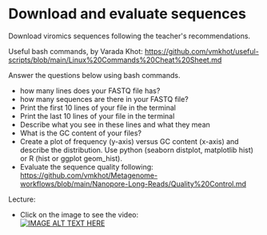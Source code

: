 # Download and evaluate sequences

Download viromics sequences following the teacher's recommendations.   

Useful bash commands, by Varada Khot: https://github.com/vmkhot/useful-scripts/blob/main/Linux%20Commands%20Cheat%20Sheet.md  

Answer the questions below using bash commands.

- how many lines does your FASTQ file has?
- how many sequences are there in your FASTQ file?
- Print the first 10 lines of your file in the terminal
- Print the last 10 lines of your file in the terminal
- Describe what you see in these lines and what they mean
- What is the GC content of your files?
- Create a plot of frequency (y-axis) versus GC content (x-axis) and describe the distribution. Use python (seaborn distplot, matplotlib hist) or R (hist or ggplot geom_hist).
- Evaluate the sequence quality following: https://github.com/vmkhot/Metagenome-workflows/blob/main/Nanopore-Long-Reads/Quality%20Control.md

Lecture:

- Click on the image to see the video:  
[![IMAGE ALT TEXT HERE](https://img.youtube.com/vi/D4WDdAbZW1Y/0.jpg)](https://www.youtube.com/watch?v=D4WDdAbZW1Y)
